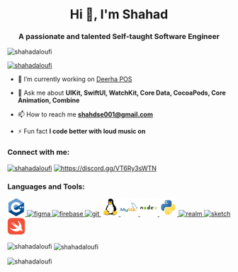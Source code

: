 <h1 align="center">Hi 👋, I'm Shahad</h1>
<h3 align="center">A passionate and talented Self-taught Software Engineer</h3>

<p align="left"> <img src="https://komarev.com/ghpvc/?username=shahadaloufi&label=Profile%20views&color=0e75b6&style=flat" alt="shahadaloufi" /> </p>

<p align="left"> <a href="https://github.com/ryo-ma/github-profile-trophy"><img src="https://github-profile-trophy.vercel.app/?username=shahadaloufi" alt="shahadaloufi" /></a> </p>

- 🔭 I’m currently working on [Deerha POS](https://github.com/ShahadAloufi/DeerhaGraduationProject)

- 💬 Ask me about **UIKit, SwiftUI, WatchKit, Core Data, CocoaPods, Core Animation, Combine**

- 📫 How to reach me **shahdse001@gmail.com**

- ⚡ Fun fact **I code better with loud music on**

<h3 align="left">Connect with me:</h3>
<p align="left">
<a href="https://linkedin.com/in/shahadaloufi" target="blank"><img align="center" src="https://raw.githubusercontent.com/rahuldkjain/github-profile-readme-generator/master/src/images/icons/Social/linked-in-alt.svg" alt="shahadaloufi" height="30" width="40" /></a>
<a href="https://discord.gg/https://discord.gg/VT6Ry3sWTN" target="blank"><img align="center" src="https://raw.githubusercontent.com/rahuldkjain/github-profile-readme-generator/master/src/images/icons/Social/discord.svg" alt="https://discord.gg/VT6Ry3sWTN" height="30" width="40" /></a>
</p>

<h3 align="left">Languages and Tools:</h3>
<p align="left"> <a href="https://www.w3schools.com/cpp/" target="_blank" rel="noreferrer"> <img src="https://raw.githubusercontent.com/devicons/devicon/master/icons/cplusplus/cplusplus-original.svg" alt="cplusplus" width="40" height="40"/> </a> <a href="https://www.figma.com/" target="_blank" rel="noreferrer"> <img src="https://www.vectorlogo.zone/logos/figma/figma-icon.svg" alt="figma" width="40" height="40"/> </a> <a href="https://firebase.google.com/" target="_blank" rel="noreferrer"> <img src="https://www.vectorlogo.zone/logos/firebase/firebase-icon.svg" alt="firebase" width="40" height="40"/> </a> <a href="https://git-scm.com/" target="_blank" rel="noreferrer"> <img src="https://www.vectorlogo.zone/logos/git-scm/git-scm-icon.svg" alt="git" width="40" height="40"/> </a> <a href="https://www.linux.org/" target="_blank" rel="noreferrer"> <img src="https://raw.githubusercontent.com/devicons/devicon/master/icons/linux/linux-original.svg" alt="linux" width="40" height="40"/> </a> <a href="https://www.mysql.com/" target="_blank" rel="noreferrer"> <img src="https://raw.githubusercontent.com/devicons/devicon/master/icons/mysql/mysql-original-wordmark.svg" alt="mysql" width="40" height="40"/> </a> <a href="https://nodejs.org" target="_blank" rel="noreferrer"> <img src="https://raw.githubusercontent.com/devicons/devicon/master/icons/nodejs/nodejs-original-wordmark.svg" alt="nodejs" width="40" height="40"/> </a> <a href="https://www.python.org" target="_blank" rel="noreferrer"> <img src="https://raw.githubusercontent.com/devicons/devicon/master/icons/python/python-original.svg" alt="python" width="40" height="40"/> </a> <a href="https://realm.io/" target="_blank" rel="noreferrer"> <img src="https://raw.githubusercontent.com/bestofjs/bestofjs-webui/8665e8c267a0215f3159df28b33c365198101df5/public/logos/realm.svg" alt="realm" width="40" height="40"/> </a> <a href="https://www.sketch.com/" target="_blank" rel="noreferrer"> <img src="https://www.vectorlogo.zone/logos/sketchapp/sketchapp-icon.svg" alt="sketch" width="40" height="40"/> </a> <a href="https://developer.apple.com/swift/" target="_blank" rel="noreferrer"> <img src="https://raw.githubusercontent.com/devicons/devicon/master/icons/swift/swift-original.svg" alt="swift" width="40" height="40"/> </a> </p>

<p><img align="left" src="https://github-readme-stats.vercel.app/api/top-langs?username=shahadaloufi&show_icons=true&locale=en&layout=compact" alt="shahadaloufi" /></p>

<p>&nbsp;<img align="center" src="https://github-readme-stats.vercel.app/api?username=shahadaloufi&show_icons=true&locale=en" alt="shahadaloufi" /></p>

<p><img align="center" src="https://github-readme-streak-stats.herokuapp.com/?user=shahadaloufi&" alt="shahadaloufi" /></p>
